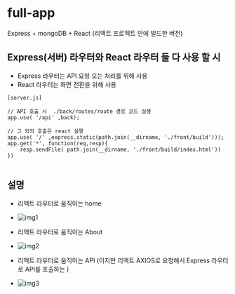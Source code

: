 # full-app
Express + mongoDB + React  (리액트 프로젝트 안에 빌드한 버전)


## Express(서버) 라우터와 React 라우터 둘 다 사용 할 시 
- Express 라우터는 API 요청 오는 처리를 위해 사용
- React 라우터는 화면 전환을 위해 사용

```
[server.js]

// API 호출 시  ./back/routes/route 경로 코드 실행 
app.use( '/api' ,back);     

// 그 외의 호출은 react 실행
app.use( '/' ,express.static(path.join(__dirname, './front/build')));  
app.get('*', function(req,resp){
    resp.sendFile( path.join(__dirname, './front/build/index.html'))
})


```

## 설명
- 리액트 라우터로 움직이는 home 
- ![img1](https://user-images.githubusercontent.com/30708283/157447330-d7c58a91-9469-4f15-bb00-fd2e3ecbdf93.png)

- 리액트 라우터로 움직이는 About
- ![img2](https://user-images.githubusercontent.com/30708283/157447334-b29a64b2-e101-4f7f-a128-9168e4fa593a.png)

- 리액트 라우터로 움직이는 API (이지만 리액트 AXIOS로 요청해서 Express 라우터로 API를 호출하는 )
- ![img3](https://user-images.githubusercontent.com/30708283/157447338-6a202583-21cd-4773-affd-68ed9f8422af.png)
